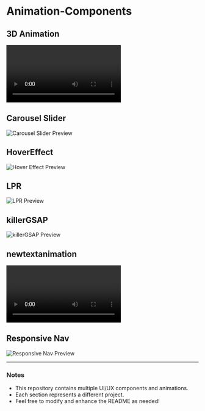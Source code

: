 # Animation-Components

## 3D Animation
![3D Animation Preview](https://res.cloudinary.com/dkgv8ynjp/video/upload/v1743416941/pkzwrooq54r1wfitgrsq.mp4)

## Carousel Slider
![Carousel Slider Preview](path/to/image-or-video)

## HoverEffect
![Hover Effect Preview](path/to/image-or-video)

## LPR
![LPR Preview](path/to/image-or-video)

## killerGSAP
![killerGSAP Preview](path/to/image-or-video)

## newtextanimation
![New Text Animation Preview](video/newtxtanimation.mp4)

## Responsive Nav
![Responsive Nav Preview](path/to/image-or-video)

---

### Notes
- This repository contains multiple UI/UX components and animations.
- Each section represents a different project.
- Feel free to modify and enhance the README as needed!
